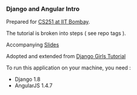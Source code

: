 ### Django and Angular Intro
Prepared for [CS251 at IIT Bombay][1].

The tutorial is broken into steps ( see repo tags ).

Accompanying [Slides][2]

Adopted and extended from [Django Girls Tutorial][3]

To run this application on your machine, you need :

 * Django 1.8
 * AngularJS 1.4.7

[1]: https://www.cse.iitb.ac.in/~sharat/current/cs251/
[2]: http://slides.com/muralisuresh/deck#/
[3]: http://tutorial.djangogirls.org/en/django_start_project/index.html
